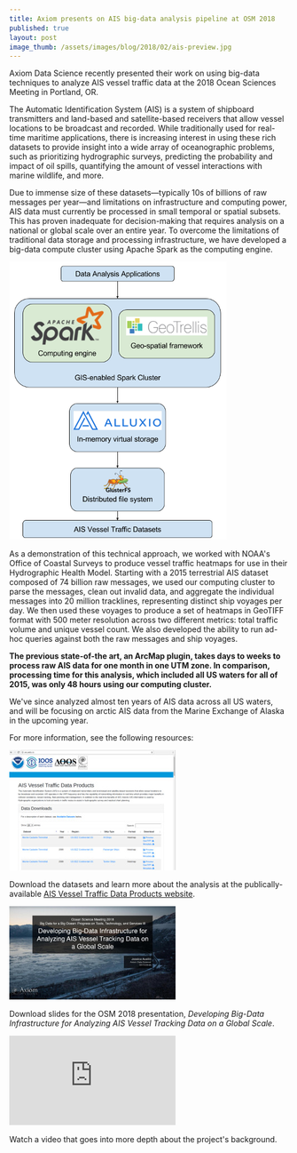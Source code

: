 ```yaml
---
title: Axiom presents on AIS big-data analysis pipeline at OSM 2018
published: true
layout: post
image_thumb: /assets/images/blog/2018/02/ais-preview.jpg
---
```


Axiom Data Science recently presented their work on using big-data techniques to analyze AIS vessel traffic data at the 2018 Ocean Sciences Meeting in Portland, OR.

The Automatic Identification System (AIS) is a system of shipboard transmitters and land-based and satellite-based receivers that allow vessel locations to be broadcast and recorded. While traditionally used for real-time maritime applications, there is increasing interest in using these rich datasets to provide insight into a wide array of oceanographic problems, such as prioritizing hydrographic surveys, predicting the probability and impact of oil spills, quantifying the amount of vessel interactions with marine wildlife, and more. 

Due to immense size of these datasets—typically 10s of billions of raw messages per year—and limitations on infrastructure and computing power, AIS data must currently be processed in small temporal or spatial subsets. This has proven inadequate for decision-making that requires analysis on a national or global scale over an entire year. To overcome the limitations of traditional data storage and processing infrastructure, we have developed a big-data compute cluster using Apache Spark as the computing engine.

<img src="/assets/images/blog/2018/02/spark_stack.png" class="img-responsive center-block"/>

As a demonstration of this technical approach, we worked with NOAA's Office of Coastal Surveys to produce vessel traffic heatmaps for use in their Hydrographic Health Model. Starting with a 2015 terrestrial AIS dataset composed of 74 billion raw messages, we used our computing cluster to parse the messages, clean out invalid data, and aggregate the individual messages into 20 million tracklines, representing distinct ship voyages per day. We then used these voyages to produce a set of heatmaps in GeoTIFF format with 500 meter resolution across two different metrics: total traffic volume and unique vessel count. We also developed the ability to run ad-hoc queries against both the raw messages and ship voyages. 

<strong>
The previous state-of-the art, an ArcMap plugin, takes days to weeks to process raw AIS data for one month in one UTM zone. In comparison, processing time for this analysis, which included all US waters for all of 2015, was only 48 hours using our computing cluster.
</strong>

We've since analyzed almost ten years of AIS data across all US waters, and will be focusing on arctic AIS data from the Marine Exchange of Alaska in the upcoming year.

For more information, see the following resources:

<div class="row">

  <div class="col-sm-4">
    <div class="thumbnail">
      <a href="http://ais.axds.co"><img src="/assets/images/blog/2018/02/ais-website-preview.jpg" class="img-responsive" /></a>
      <div class="caption">
        <p>
            Download the datasets and learn more about the analysis at the publically-available <a href="http://ais.axds.co">AIS Vessel Traffic Data Products website</a>.
        </p>
      </div>
    </div>
  </div>

  <div class="col-sm-4">
    <div class="thumbnail">
      <a href="/assets/files/AIS_Vessel_Tracking_OSM_2018_AxiomDataScience.pdf" title="Download slides">
        <img src="/assets/images/blog/2018/02/ais-slides-preview.jpg" class="img-responsive"/>
      </a>
      <div class="caption">
        <p>
        Download slides for the OSM 2018 presentation, <em>Developing Big-Data Infrastructure for Analyzing AIS Vessel Tracking Data on a Global Scale</em>.
        </p>
      </div>
    </div>
  </div>

  <div class="col-sm-4">
    <div class="thumbnail">
        <iframe width="300" height="161" src="https://www.youtube.com/embed/VfRXXAl4bzs" frameborder="0" allow="autoplay; encrypted-media" allowfullscreen></iframe>
      <div class="caption">
        <p>
            Watch a video that goes into more depth about the project's background.
        </p>
      </div>
    </div>
  </div>

</div>



